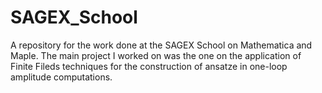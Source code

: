 # SAGEX_School
A repository for the work done at the SAGEX School on Mathematica and Maple. The main project I worked on was the one on the application of Finite Fileds techniques for the construction of ansatze in one-loop amplitude computations.  
